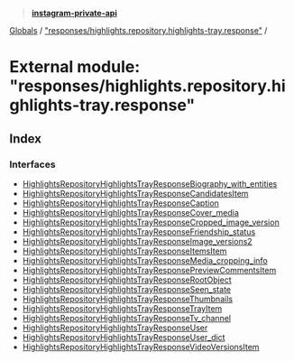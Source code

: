 > **[instagram-private-api](../README.md)**

[Globals](../README.md) / ["responses/highlights.repository.highlights-tray.response"](_responses_highlights_repository_highlights_tray_response_.md) /

# External module: "responses/highlights.repository.highlights-tray.response"

## Index

### Interfaces

* [HighlightsRepositoryHighlightsTrayResponseBiography_with_entities](../interfaces/_responses_highlights_repository_highlights_tray_response_.highlightsrepositoryhighlightstrayresponsebiography_with_entities.md)
* [HighlightsRepositoryHighlightsTrayResponseCandidatesItem](../interfaces/_responses_highlights_repository_highlights_tray_response_.highlightsrepositoryhighlightstrayresponsecandidatesitem.md)
* [HighlightsRepositoryHighlightsTrayResponseCaption](../interfaces/_responses_highlights_repository_highlights_tray_response_.highlightsrepositoryhighlightstrayresponsecaption.md)
* [HighlightsRepositoryHighlightsTrayResponseCover_media](../interfaces/_responses_highlights_repository_highlights_tray_response_.highlightsrepositoryhighlightstrayresponsecover_media.md)
* [HighlightsRepositoryHighlightsTrayResponseCropped_image_version](../interfaces/_responses_highlights_repository_highlights_tray_response_.highlightsrepositoryhighlightstrayresponsecropped_image_version.md)
* [HighlightsRepositoryHighlightsTrayResponseFriendship_status](../interfaces/_responses_highlights_repository_highlights_tray_response_.highlightsrepositoryhighlightstrayresponsefriendship_status.md)
* [HighlightsRepositoryHighlightsTrayResponseImage_versions2](../interfaces/_responses_highlights_repository_highlights_tray_response_.highlightsrepositoryhighlightstrayresponseimage_versions2.md)
* [HighlightsRepositoryHighlightsTrayResponseItemsItem](../interfaces/_responses_highlights_repository_highlights_tray_response_.highlightsrepositoryhighlightstrayresponseitemsitem.md)
* [HighlightsRepositoryHighlightsTrayResponseMedia_cropping_info](../interfaces/_responses_highlights_repository_highlights_tray_response_.highlightsrepositoryhighlightstrayresponsemedia_cropping_info.md)
* [HighlightsRepositoryHighlightsTrayResponsePreviewCommentsItem](../interfaces/_responses_highlights_repository_highlights_tray_response_.highlightsrepositoryhighlightstrayresponsepreviewcommentsitem.md)
* [HighlightsRepositoryHighlightsTrayResponseRootObject](../interfaces/_responses_highlights_repository_highlights_tray_response_.highlightsrepositoryhighlightstrayresponserootobject.md)
* [HighlightsRepositoryHighlightsTrayResponseSeen_state](../interfaces/_responses_highlights_repository_highlights_tray_response_.highlightsrepositoryhighlightstrayresponseseen_state.md)
* [HighlightsRepositoryHighlightsTrayResponseThumbnails](../interfaces/_responses_highlights_repository_highlights_tray_response_.highlightsrepositoryhighlightstrayresponsethumbnails.md)
* [HighlightsRepositoryHighlightsTrayResponseTrayItem](../interfaces/_responses_highlights_repository_highlights_tray_response_.highlightsrepositoryhighlightstrayresponsetrayitem.md)
* [HighlightsRepositoryHighlightsTrayResponseTv_channel](../interfaces/_responses_highlights_repository_highlights_tray_response_.highlightsrepositoryhighlightstrayresponsetv_channel.md)
* [HighlightsRepositoryHighlightsTrayResponseUser](../interfaces/_responses_highlights_repository_highlights_tray_response_.highlightsrepositoryhighlightstrayresponseuser.md)
* [HighlightsRepositoryHighlightsTrayResponseUser_dict](../interfaces/_responses_highlights_repository_highlights_tray_response_.highlightsrepositoryhighlightstrayresponseuser_dict.md)
* [HighlightsRepositoryHighlightsTrayResponseVideoVersionsItem](../interfaces/_responses_highlights_repository_highlights_tray_response_.highlightsrepositoryhighlightstrayresponsevideoversionsitem.md)